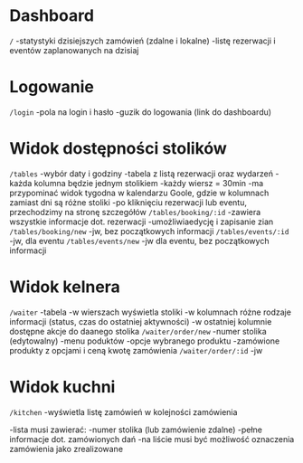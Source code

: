 # Dashboard

`/`
  -statystyki dzisiejszych zamówień (zdalne i lokalne)
  -listę rezerwacji i eventów zaplanowanych na dzisiaj

# Logowanie

`/login`
  -pola na login i hasło
  -guzik do logowania (link do dashboardu)

# Widok dostępności stolików

`/tables`
  -wybór daty i godziny
  -tabela z listą rezerwacji oraz wydarzeń
    -każda kolumna będzie jednym stolikiem
    -każdy wiersz = 30min
    -ma przypominać widok tygodna w kalendarzu Goole, gdzie w kolumnach zamiast dni są różne stoliki
    -po kliknięciu rezerwacji lub eventu, przechodzimy na stronę szczegółów
`/tables/booking/:id`
  -zawiera wszystkie informacje dot. rezerwacji
  -umożliwiaedycję i zapisanie zian
`/tables/booking/new`
  -jw, bez początkowych informacji
`/tables/events/:id`
  -jw, dla eventu
`/tables/events/new`
  -jw dla eventu, bez początkowych informacji


# Widok kelnera

`/waiter`
  -tabela
    -w wierszach wyświetla stoliki
    -w kolumnach różne rodzaje informacji (status, czas do ostatniej aktywności)
    -w ostatniej kolumnie dostępne akcje do daanego stolika
`/waiter/order/new`
  -numer stolika (edytowalny)
  -menu poduktów
  -opcje wybranego produktu
  -zamówione produkty z opcjami i ceną
  kwotę zamówienia
`/waiter/order/:id`
  -jw

# Widok kuchni

`/kitchen`
  -wyświetla listę zamówień w kolejności zamówienia

  -lista musi zawierać:
    -numer stolika (lub zamówienie zdalne)
    -pełne informacje dot. zamówionych dań
  -na liście musi być możliwość oznaczenia zamówienia jako zrealizowane

#
